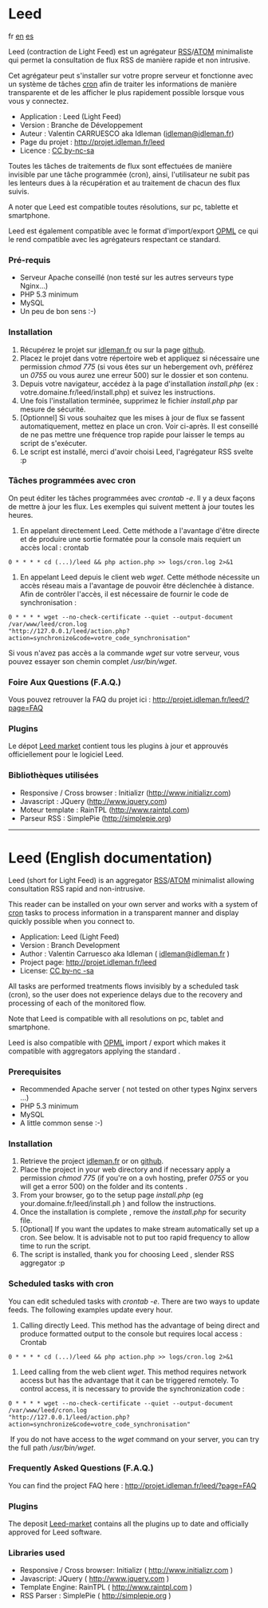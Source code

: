 # Leed

fr [en](#leed-english-documentation) [es](#leed-span-documentation)

Leed (contraction de Light Feed) est un agrégateur [RSS](https://fr.wikipedia.org/wiki/Rss)/[ATOM](https://fr.wikipedia.org/wiki/Atom) minimaliste qui permet la consultation de flux RSS de manière rapide et non intrusive.

Cet agrégateur peut s'installer sur votre propre serveur et fonctionne avec un système de tâches [cron](https://fr.wikipedia.org/wiki/Cron) afin de traiter les informations de manière transparente et de les afficher le plus rapidement possible lorsque vous vous y connectez.

- Application : Leed (Light Feed)
- Version : Branche de Développement
- Auteur : Valentin CARRUESCO aka Idleman (idleman@idleman.fr)
- Page du projet : http://projet.idleman.fr/leed
- Licence : [CC by-nc-sa](http://creativecommons.org/licenses/by-nc-sa/2.0/fr/)

Toutes les tâches de traitements de flux sont effectuées de manière invisible par une tâche programmée (cron), ainsi, l'utilisateur ne subit pas les lenteurs dues à la récupération et au traitement de chacun des flux suivis.

A noter que Leed est compatible toutes résolutions, sur pc, tablette et smartphone.

Leed est également compatible avec le format d'import/export [OPML](https://fr.wikipedia.org/wiki/OPML) ce qui le rend compatible avec les agrégateurs respectant ce standard.

### Pré-requis

- Serveur Apache conseillé (non testé sur les autres serveurs type Nginx…)
- PHP 5.3 minimum
- MySQL
- Un peu de bon sens :-)

### Installation

1. Récupérez le projet sur [idleman.fr](http://projet.idleman.fr/leed/?page=Téléchargement) ou sur la page [github](https://github.com/ldleman/Leed).
2. Placez le projet dans votre répertoire web et appliquez si nécessaire une permission _chmod 775_ (si vous êtes sur un hebergement ovh, préférez un _0755_ ou vous aurez une erreur 500) sur le dossier et son contenu.
3. Depuis votre navigateur, accédez à la page d'installation _install.php_ (ex : votre.domaine.fr/leed/install.php) et suivez les instructions.
4. Une fois l'installation terminée, supprimez le fichier _install.php_ par mesure de sécurité.
5. [Optionnel] Si vous souhaitez que les mises à jour de flux se fassent automatiquement, mettez en place un cron. Voir ci-après. Il est conseillé de ne pas mettre une fréquence trop rapide pour laisser le temps au script de s'exécuter.
6. Le script est installé, merci d'avoir choisi Leed, l'agrégateur RSS svelte :p

### Tâches programmées avec cron

On peut éditer les tâches programmées avec _crontab -e_. Il y a deux façons de mettre à jour les flux. Les exemples qui suivent mettent à jour toutes les heures.

1. En appelant directement Leed. Cette méthode a l'avantage d'être directe et de produire une sortie formatée pour la console mais requiert un accès local :
crontab
```Batchfile
0 * * * * cd (...)/leed && php action.php >> logs/cron.log 2>&1
```

1. En appelant Leed depuis le client web _wget_. Cette méthode nécessite un accès réseau mais a l'avantage de pouvoir être déclenchée à distance. Afin de contrôler l'accès, il est nécessaire de fournir le code de synchronisation :
```Batchfile
0 * * * * wget --no-check-certificate --quiet --output-document /var/www/leed/cron.log
"http://127.0.0.1/leed/action.php?action=synchronize&code=votre_code_synchronisation"
```
 Si vous n'avez pas accès a la commande _wget_ sur votre serveur, vous pouvez essayer son chemin complet _/usr/bin/wget_.

### Foire Aux Questions (F.A.Q.)

Vous pouvez retrouver la FAQ du projet ici : http://projet.idleman.fr/leed/?page=FAQ

### Plugins

Le dépot [Leed market](https://github.com/ldleman/Leed-market) contient tous les plugins à jour et approuvés officiellement pour le logiciel Leed.

### Bibliothèques utilisées

- Responsive / Cross browser : Initializr (http://www.initializr.com)
- Javascript : JQuery (http://www.jquery.com)
- Moteur template : RainTPL (http://www.raintpl.com)
- Parseur RSS : SimplePie (http://simplepie.org)


---------


# Leed (English documentation)

Leed (short for Light Feed) is an aggregator [RSS](https://fr.wikipedia.org/wiki/Rss)/[ATOM](https://fr.wikipedia.org/wiki/Atom) minimalist allowing consultation RSS rapid and non-intrusive.

This reader can be installed on your own server and works with a system of [cron](https://fr.wikipedia.org/wiki/Cron)  tasks to process information in a transparent manner and display quickly possible when you connect to.

- Application: Leed (Light Feed)
- Version : Branch Development
- Author : Valentin Carruesco aka Idleman ( idleman@idleman.fr )
- Project page: http://projet.idleman.fr/leed
- License: [CC by-nc -sa](http://creativecommons.org/licenses/by-nc-sa/2.0/fr/)

All tasks are performed treatments flows invisibly by a scheduled task (cron), so the user does not experience delays due to the recovery and processing of each of the monitored flow.

Note that Leed is compatible with all resolutions on pc, tablet and smartphone.

Leed is also compatible with [OPML](https://fr.wikipedia.org/wiki/OPML) import / export which makes it compatible with aggregators applying the standard .

### Prerequisites

- Recommended Apache server ( not tested on other types Nginx servers ...)
- PHP 5.3 minimum
- MySQL
- A little common sense :-)

### Installation

1. Retrieve the project [idleman.fr](http://projet.idleman.fr/leed/?page=Téléchargement) or on [github](https://github.com/ldleman/Leed).
2. Place the project in your web directory and if necessary apply a permission _chmod 775_ (if you're on a ovh hosting, prefer _0755_ or you will get a error 500) on the folder and its contents .
3. From your browser, go to the setup page _install.php_ (eg your.domaine.fr/leed/install.ph ) and follow the instructions.
4. Once the installation is complete , remove the _install.php_ for security file.
5. [Optional] If you want the updates to make stream automatically set up a cron. See below. It is advisable not to put too rapid frequency to allow time to run the script.
6. The script is installed, thank you for choosing Leed , slender RSS aggregator :p

### Scheduled tasks with cron

You can edit scheduled tasks with _crontab -e_. There are two ways to update feeds. The following examples update every hour.

1. Calling directly Leed. This method has the advantage of being direct and produce formatted output to the console but requires local access :
Crontab
```Batchfile
0 * * * * cd (...)/leed && php action.php >> logs/cron.log 2>&1
```

1. Leed calling from the web client _wget_. This method requires network access but has the advantage that it can be triggered remotely. To control access, it is necessary to provide the synchronization code :
```Batchfile
0 * * * * wget --no-check-certificate --quiet --output-document /var/www/leed/cron.log
"http://127.0.0.1/leed/action.php?action=synchronize&code=votre_code_synchronisation"
```
 If you do not have access to the _wget_ command on your server, you can try the full path _/usr/bin/wget_.

### Frequently Asked Questions (F.A.Q.)

You can find the project FAQ here : http://projet.idleman.fr/leed/?page=FAQ

### Plugins

The deposit [Leed-market](https://github.com/ldleman/Leed-market) contains all the plugins up to date and officially approved for Leed software.

### Libraries used

- Responsive / Cross browser: Initializr ( http://www.initializr.com )
- Javascript: JQuery ( http://www.jquery.com )
- Template Engine: RainTPL ( http://www.raintpl.com )
- RSS Parser : SimplePie ( http://simplepie.org )
